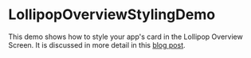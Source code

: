 LollipopOverviewStylingDemo
===========================

This demo shows how to style your app's card in the Lollipop Overview Screen.  It is discussed in more detail in this [blog post](https://www.bignerdranch.com/blog/polishing-your-Android-overview-screen-entry/).
